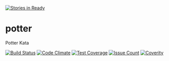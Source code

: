 [![Stories in Ready](https://badge.waffle.io/modernmaster/katas.png?label=ready&title=Ready)](https://waffle.io/modernmaster/katas)
# potter
Potter Kata

[![Build Status](https://travis-ci.org/modernmaster/katas.svg?branch=master)][travis]
[![Code Climate](https://codeclimate.com/github/modernmaster/katas/badges/gpa.svg)][codeclimate]
[![Test Coverage](https://codeclimate.com/github/modernmaster/katas/badges/coverage.svg)][coverage]
[![Issue Count](https://codeclimate.com/github/modernmaster/katas/badges/issue_count.svg)][issues]
[![Coverity](https://scan.coverity.com/projects/8939/badge.svg)][coverity]

[travis]: http://travis-ci.org/modernmaster/katas
[codeclimate]: https://codeclimate.com/github/modernmaster/katas
[coverage]: https://codeclimate.com/github/modernmaster/katas/coverage
[issues]: https://codeclimate.com/github/modernmaster/katas
[coverity]: https://scan.coverity.com/projects/modernmaster-katas
